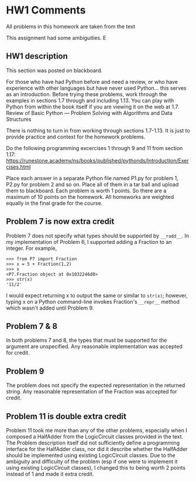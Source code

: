 # HW1 Comments

All problems in this homework are taken from the text

This assignment had some ambiguities.  E

## HW1 description

This section was posted on blackboard.

For those who have had Python before and need a review, or who have 
experience with other languages but have never used Python... this
serves as an introduction.   Before trying these problems, work through
the examples in sections 1.7 through and including 1.13.  You can play
with Python from within the book itself if you are viewing it on the web
at  1.7. Review of Basic Python — Problem Solving with Algorithms and Data
Structures 

There is nothing to turn in from working through sections 1.7-1.13.  It
is just to provide practice and context for the homework problems.

Do the following programming excercises 1 through 9 and 11 from section 1.17:
https://runestone.academy/ns/books/published/pythonds/Introduction/Exercises.html

Place each answer in a separate Python file named P1.py for problem 1, P2.py
for problem 2 and so on.  Place all of them in a tar ball and upload them to
blackboard.  Each problem is worth 1 points.  So there are a maximum of 10 
points on the homework.  All homeworks are weighted equally in the final
grade for the course.   

## Problem 7 is now extra credit

Problem 7 does not specify what types should be supported
by `__radd__`.  In my implementation of Problem 6, I supported 
adding a Fraction to an integer.  For example,

    >>> from P7 import Fraction
    >>> x = 5 + Fraction(1,2)
    >>> x
    <P7.Fraction object at 0x1032246d0>
    >>> str(x)
    '11/2'

I would expect returning x to output the same or similar
to `str(x)`; however, typing x on a Python command-line invokes
Fraction's `__repr__` method which wasn't added until Problem 9.

## Problem 7 & 8

In both problems 7 and 8, the types that must be supported for
the argument are unspecified.  Any reasonable implementation
was accepted for credit.

## Problem 9

The problem does not specify the expected representation in the
returned string.  Any reasonable representation of the Fraction
was accepted for
credit.

## Problem 11 is double extra credit

Problem 11 took me more than any of the other problems, especially
when I composed a HalfAdder from the LogicCircuit classes provided
in the text.  The Problem description itself did not sufficiently 
define a programming interface for the HalfAdder class, nor did 
it describe whether the HalfAdder should be implemented using
existing LogicCircuit classes.  Due to the ambiguity and 
difficulty of the problem (esp if one were to implement it 
using existing LogicCircuit classes), I changed this to 
being worth 2 points instead of 1 and made it extra credit.